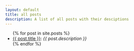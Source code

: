 ```yaml
---
layout: default
title: all posts
description: A list of all posts with their desciptions
---
```


<ul>
  {% for post in site.posts %}
    <li>
      <span>
          <a href="{{ post.url }}">{{ post.title }}</a>:
          <i>{{ post.description }}</i>
      </span>
    </li>
  {% endfor %}
</ul>
